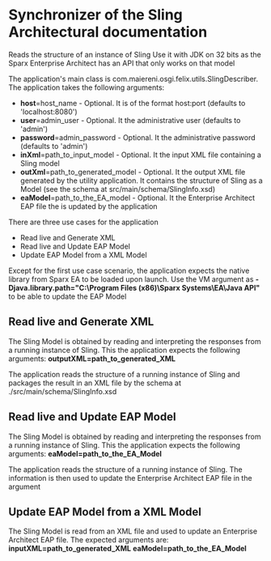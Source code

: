 # Synchronizer of the Sling Architectural documentation

Reads the structure of an instance of Sling
Use it with JDK on 32 bits as the Sparx Enterprise Architect has an API that only works on that model

The application's main class is com.maiereni.osgi.felix.utils.SlingDescriber. The application takes the following arguments:
* **host**=host_name - Optional. It is of the format host:port (defaults to 'localhost:8080')
* **user**=admin_user - Optional. It the administrative user  (defaults to 'admin')
* **password**=admin_password - Optional. It the administrative password (defaults to 'admin')
* **inXml**=path_to_input_model - Optional. It the input XML file containing a Sling model 
* **outXml**=path_to_generated_model - Optional. It the output XML file generated by the utility application. It contains the structure of Sling as a Model (see the schema at src/main/schema/SlingInfo.xsd)
* **eaModel**=path_to_the_EA_model - Optional. It the Enterprise Architect EAP file the is updated by the application

There are three use cases for the application
* Read live and Generate XML
* Read live and Update EAP Model
* Update EAP Model from a XML Model

Except for the first use case scenario, the application expects the native library from Sparx EA to be loaded upon launch. Use the VM argument as **-Djava.library.path="C:\Program Files (x86)\Sparx Systems\EA\Java API"** to be able to update the EAP Model


## Read live and Generate XML

The Sling Model is obtained by reading and interpreting the responses from a running instance of Sling. This the application expects the following arguments: **outputXML=path_to_generated_XML**

The application reads the structure of a running instance of Sling and packages the result in an XML file by the schema at ./src/main/schema/SlingInfo.xsd

## Read live and Update EAP Model

The Sling Model is obtained by reading and interpreting the responses from a running instance of Sling. This the application expects the following arguments: **eaModel=path_to_the_EA_Model**

The application reads the structure of a running instance of Sling. The information is then used to update the Enterprise Architect EAP file in the argument

## Update EAP Model from a XML Model

The Sling Model is read from an XML file and used to update an Enterprise Architect EAP file. The expected arguments are: **inputXML=path_to_generated_XML** **eaModel=path_to_the_EA_Model**
 
